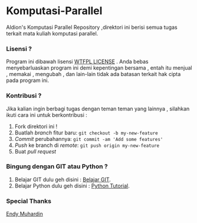 # Komputasi-Parallel
Aldion's Komputasi Parallel Repository ,direktori ini berisi semua tugas terkait mata kuliah komputasi parallel.

### Lisensi ?
Program ini dibawah lisensi [WTFPL LICENSE](https://github.com/aldamr01/Komputasi-Parallel/blob/master/license.txt) . Anda bebas menyebarluaskan program ini demi kepentingan bersama , entah itu menjual , memakai , mengubah , dan lain-lain tidak ada batasan terkait hak cipta pada program ini. 

### Kontribusi ?
Jika kalian ingin berbagi tugas dengan teman teman yang lainnya , silahkan ikuti cara ini untuk berkontribusi :

1. Fork direktori ini !
2. Buatlah *branch* fitur baru: `git checkout -b my-new-feature`
3. *Commit* perubahannya: `git commit -am 'Add some features'`
4. *Push* ke branch di *remote*: `git push origin my-new-feature`
5. Buat *pull request*

### Bingung dengan GIT atau Python ?

1. Belajar GIT dulu geh disini : [Belajar GIT](https://github.com/endymuhardin/belajarGit/blob/master/cara-berkontribusi-opensources-github.md).
2. Belajar Python dulu geh disini : [Python Tutorial](https://www.tutorialspoint.com/python/).

### Special Thanks
[Endy Muhardin](https://github.com/endymuhardin)

